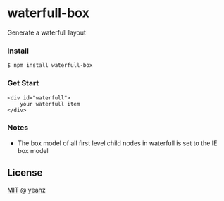 # waterfull-box
Generate a waterfull layout

### Install
```
$ npm install waterfull-box
```

### Get Start
```
<div id="waterfull">
    your waterfull item
</div>
```

### Notes
+ The box model of all first level child nodes in waterfull is set to the IE box model

## License
[MIT](https://github.com/YeahZGit/waterfull-box/blob/master/LICENSE) @ [yeahz](https://github.com/yeahzgit/)